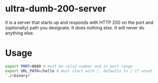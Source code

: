 # ultra-dumb-200-server
It is a server that starts up and responds with HTTP 200 on the port and (optionally) path you designate. It does nothing else. It will never do anything else.


# Usage
```bash
export PORT=8080 # must be valid number and in port range
export URL_PATH=/hello # must start with /, defaults to / if unset
`./<binary>`
```